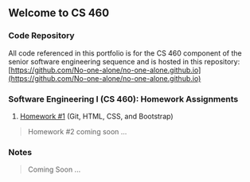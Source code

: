 ## Welcome to CS 460

### Code Repository
All code referenced in this portfolio is for the CS 460 component of
the senior software engineering sequence and is hosted in this repository:
[https://github.com/No-one-alone/no-one-alone.github.io](https://github.com/No-one-alone/no-one-alone.github.io)

### Software Engineering I (CS 460): Homework Assignments
1. [Homework #1](Homework_1/blog.md) (Git, HTML, CSS, and Bootstrap)
>Homework #2 coming soon ...

### Notes
>Coming Soon ...



